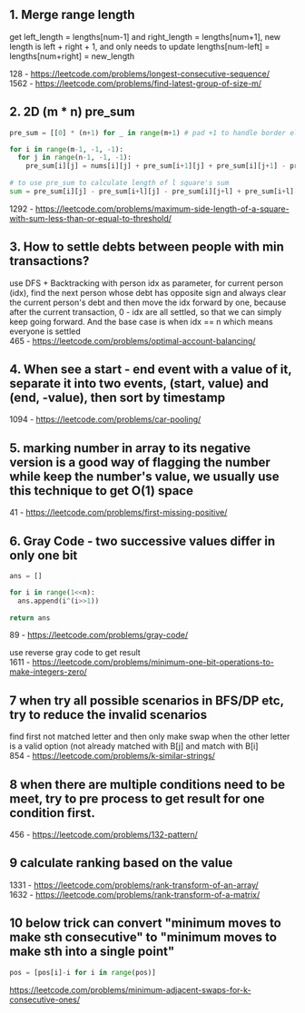 ## 1. Merge range length

get left_length = lengths[num-1] and right_length = lengths[num+1], new length is left + right + 1, and only needs to update lengths[num-left] = lengths[num+right] = new_length

128 - https://leetcode.com/problems/longest-consecutive-sequence/  
1562 - https://leetcode.com/problems/find-latest-group-of-size-m/

## 2. 2D (m * n) pre_sum

```python
pre_sum = [[0] * (n+1) for _ in range(m+1) # pad +1 to handle border element

for i in range(m-1, -1, -1):
  for j in range(n-1, -1, -1):
    pre_sum[i][j] = nums[i][j] + pre_sum[i+1][j] + pre_sum[i][j+1] - pre_sum[i+1][j+1]
    
# to use pre_sum to calculate length of l square's sum
sum = pre_sum[i][j] - pre_sum[i+l][j] - pre_sum[i][j+l] + pre_sum[i+l][j+l]

```

1292 - https://leetcode.com/problems/maximum-side-length-of-a-square-with-sum-less-than-or-equal-to-threshold/

## 3. How to settle debts between people with min transactions?

use DFS + Backtracking with person idx as parameter, for current person (idx), find the next person whose debt has opposite sign and always clear the current person's debt and then move the idx forward by one, because after the current transaction, 0 - idx are all settled, so that we can simply keep going forward. And the base case is when idx == n which means everyone is settled  
465 - https://leetcode.com/problems/optimal-account-balancing/

## 4. When see a start - end event with a value of it, separate it into two events, (start, value) and (end, -value), then sort by timestamp

1094 - https://leetcode.com/problems/car-pooling/

## 5. marking number in array to its negative version is a good way of flagging the number while keep the number's value, we usually use this technique to get O(1) space

41 - https://leetcode.com/problems/first-missing-positive/

## 6. Gray Code - two successive values differ in only one bit

```python
ans = []

for i in range(1<<n):
  ans.append(i^(i>>1))
  
return ans

```

89 - https://leetcode.com/problems/gray-code/

use reverse gray code to get result  
1611 - https://leetcode.com/problems/minimum-one-bit-operations-to-make-integers-zero/

## 7 when try all possible scenarios in BFS/DP etc, try to reduce the invalid scenarios

find first not matched letter and then only make swap when the other letter is a valid option (not already matched with B[j] and match with B[i]  
854 - https://leetcode.com/problems/k-similar-strings/

## 8 when there are multiple conditions need to be meet, try to pre process to get result for one condition first.

456 - https://leetcode.com/problems/132-pattern/

## 9 calculate ranking based on the value

1331 - https://leetcode.com/problems/rank-transform-of-an-array/  
1632 - https://leetcode.com/problems/rank-transform-of-a-matrix/

## 10 below trick can convert "minimum moves to make sth consecutive" to "minimum moves to make sth into a single point"

```python
pos = [pos[i]-i for i in range(pos)] 
```
https://leetcode.com/problems/minimum-adjacent-swaps-for-k-consecutive-ones/
